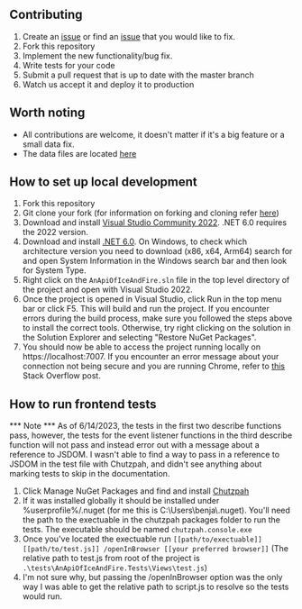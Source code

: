 ## Contributing

1. Create an [issue](https://github.com/joakimskoog/AnApiOfIceAndFire/issues) or find an [issue](https://github.com/joakimskoog/AnApiOfIceAndFire/issues) that you would like to fix.
2. Fork this repository
3. Implement the new functionality/bug fix.
4. Write tests for your code
5. Submit a pull request that is up to date with the master branch
6. Watch us accept it and deploy it to production

## Worth noting
* All contributions are welcome, it doesn't matter if it's a big feature or a small data fix.
* The data files are located [here](https://github.com/joakimskoog/AnApiOfIceAndFire/tree/master/data)

## How to set up local development
1. Fork this repository
2. Git clone your fork (for information on forking and cloning refer [here](https://docs.github.com/en/get-started/quickstart/contributing-to-projects))
3. Download and install [Visual Studio Community 2022](https://visualstudio.microsoft.com/vs/community/). .NET 6.0 requires the 2022 version.
4. Download and install [.NET 6.0](https://dotnet.microsoft.com/en-us/download/dotnet/6.0). On Windows, to check which architecture version you need to download (x86, x64, Arm64) search for and open System Information in the Windows search bar and then look for System Type.
5. Right click on the `AnApiOfIceAndFire.sln` file in the top level directory of the project and open with Visual Studio 2022.
6. Once the project is opened in Visual Studio, click Run in the top menu bar or click F5. This will build and run the project. If you encounter errors during the build process, make sure you followed the steps above to install the correct tools. Otherwise, try right clicking on the solution in the Solution Explorer and selecting "Restore NuGet Packages". 
7. You should now be able to access the project running locally on https://localhost:7007. If you encounter an error message about your connection not being secure and you are running Chrome, refer to [this](https://stackoverflow.com/questions/44066709/your-connection-is-not-private-neterr-cert-common-name-invalid) Stack Overflow post.

## How to run frontend tests
*** Note ***
As of 6/14/2023, the tests in the first two describe functions pass, however, the tests for the event listener functions in the third describe function will not pass and instead error out with a message about a reference to JSDOM. I wasn't able to find a way to pass in a reference to JSDOM in the test file with Chutzpah, and didn't see anything about marking tests to skip in the documentation.
1. Click Manage NuGet Packages and find and install [Chutzpah](https://mmanela.github.io/chutzpah/)
2. If it was installed globally it should be installed under %userprofile%/.nuget (for me this is C:\Users\benja\\.nuget). You'll need the path to the exectuable in the chutzpah packages folder to run the tests. The executable should be named `chutzpah.console.exe`
3. Once you've located the exectuable run `[[path/to/exectuable]] [[path/to/test.js]] /openInBrowser [[your preferred browser]]` (The relative path to test.js from root of the project is `.\tests\AnApiOfIceAndFire.Tests\Views\test.js`)
4. I'm not sure why, but passing the /openInBrowser option was the only way I was able to get the relative path to script.js to resolve so the tests would run.


